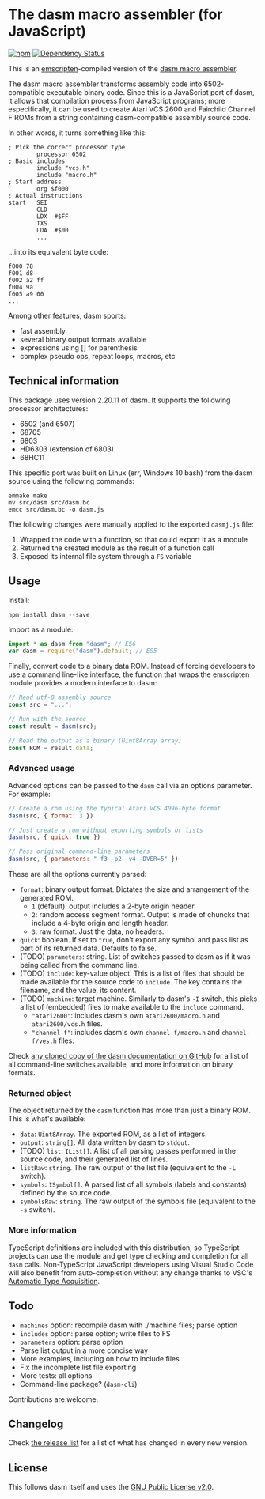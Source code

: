 # The dasm macro assembler (for JavaScript)

[![npm](https://img.shields.io/npm/v/dasm.svg)](https://www.npmjs.com/package/dasm)
[![Dependency Status](https://david-dm.org/zeh/dasmjs.svg)](https://david-dm.org/zeh/dasmjs)

This is an [emscripten](https://github.com/kripken/emscripten)-compiled version of the [dasm macro assembler](http://dasm-dillon.sourceforge.net/).

The dasm macro assembler transforms assembly code into 6502-compatible executable binary code. Since this is a JavaScript port of dasm, it allows that compilation process from JavaScript programs; more especifically, it can be used to create Atari VCS 2600 and Fairchild Channel F ROMs from a string containing dasm-compatible assembly source code.

In other words, it turns something like this:

```assembly
; Pick the correct processor type
        processor 6502
; Basic includes
        include "vcs.h"
        include "macro.h"
; Start address
        org $f000
; Actual instructions
start   SEI
        CLD
        LDX  #$FF
        TXS
        LDA  #$00
        ...
```

...into its equivalent byte code:

```assembly
f000 78
f001 d8
f002 a2 ff
f004 9a
f005 a9 00
...
```

Among other features, dasm sports:

* fast assembly
* several binary output formats available
* expressions using [] for parenthesis
* complex pseudo ops, repeat loops, macros, etc

## Technical information

This package uses version 2.20.11 of dasm. It supports the following processor architectures:

* 6502 (and 6507)
* 68705
* 6803
* HD6303 (extension of 6803)
* 68HC11

This specific port was built on Linux (err, Windows 10 bash) from the dasm source using the following commands:

```shell
emmake make
mv src/dasm src/dasm.bc
emcc src/dasm.bc -o dasm.js
```

The following changes were manually applied to the exported `dasmj.js` file:

1. Wrapped the code with a function, so that could export it as a module
2. Returned the created module as the result of a function call
3. Exposed its internal file system through a `FS` variable

## Usage

Install:

```shell
npm install dasm --save
```

Import as a module:

```JavaScript
import * as dasm from "dasm"; // ES6
var dasm = require("dasm").default; // ES5
```

Finally, convert code to a binary data ROM. Instead of forcing developers to use a command line-like interface, the function that wraps the emscripten module provides a modern interface to dasm:

```JavaScript
// Read utf-8 assembly source
const src = "...";

// Run with the source
const result = dasm(src);

// Read the output as a binary (Uint8Array array)
const ROM = result.data;
```

### Advanced usage

Advanced options can be passed to the `dasm` call via an options parameter. For example:

```JavaScript
// Create a rom using the typical Atari VCS 4096-byte format
dasm(src, { format: 3 })

// Just create a rom without exporting symbols or lists
dasm(src, { quick: true })

// Pass original command-line parameters
dasm(src, { parameters: "-f3 -p2 -v4 -DVER=5" })
```

These are all the options currently parsed:

* `format`: binary output format. Dictates the size and arrangement of the generated ROM.
  * `1` (default): output includes a 2-byte origin header.
  * `2`: random access segment format. Output is made of chuncks that include a 4-byte origin and length header.
  * `3`: raw format. Just the data, no headers.
* `quick`: boolean. If set to `true`, don't export any symbol and pass list as part of its returned data. Defaults to false.
* (TODO) `parameters`: string. List of switches passed to dasm as if it was being called from the command line.
* (TODO) `include`: key-value object. This is a list of files that should be made available for the source code to `include`. The key contains the filename, and the value, its content.
* (TODO) `machine`: target machine. Similarly to dasm's `-I` switch, this picks a list of (embedded) files to make available to the `include` command.
  * `"atari2600"`: includes dasm's own `atari2600/macro.h` and `atari2600/vcs.h` files.
  * `"channel-f"`: includes dasm's own `channel-f/macro.h` and `channel-f/ves.h` files.

Check [any cloned copy of the dasm documentation on GitHub](https://github.com/search?utf8=%E2%9C%93&q=%22DOCUMENTATION+FOR+DASM%2C+a+high+level+macro+cross+assembler+for%3A%22+extension%3Atxt&type=Code&ref=searchresults) for a list of all command-line switches available, and more information on binary formats.

### Returned object

The object returned by the `dasm` function has more than just a binary ROM. This is what's available:

* `data`: `Uint8Array`. The exported ROM, as a list of integers.
* `output`: `string[]`. All data written by dasm to `stdout`.
* (TODO) `list`: `IList[]`. A list of all parsing passes performed in the source code, and their generated list of lines.
* `listRaw`: `string`. The raw output of the list file (equivalent to the `-L` switch).
* `symbols`: `ISymbol[]`. A parsed list of all symbols (labels and constants) defined by the source code.
* `symbolsRaw`: `string`. The raw output of the symbols file (equivalent to the `-s` switch).

### More information

TypeScript definitions are included with this distribution, so TypeScript projects can use the module and get type checking and completion for all `dasm` calls. Non-TypeScript JavaScript developers using Visual Studio Code will also benefit from auto-completion without any change thanks to VSC's [Automatic Type Acquisition](http://code.visualstudio.com/updates/v1_7#_better-javascript-intellisense).

## Todo

* `machines` option: recompile dasm with ./machine files; parse option
* `includes` option: parse option; write files to FS
* `parameters` option: parse option
* Parse list output in a more concise way
* More examples, including on how to include files
* Fix the incomplete list file exporting
* More tests: all options
* Command-line package? (`dasm-cli`)

Contributions are welcome.

## Changelog

Check [the release list](https://github.com/zeh/dasmjs/releases) for a list of what has changed in every new version.


## License

This follows dasm itself and uses the [GNU Public License v2.0](https://www.gnu.org/licenses/old-licenses/gpl-2.0.en.html).